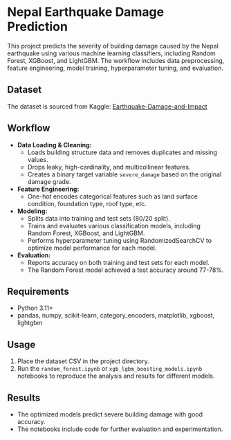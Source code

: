 # Nepal Earthquake Damage Prediction

This project predicts the severity of building damage caused by the Nepal earthquake using various machine learning classifiers, including Random Forest, XGBoost, and LightGBM. The workflow includes data preprocessing, feature engineering, model training, hyperparameter tuning, and evaluation.

## Dataset
The dataset is sourced from Kaggle: [Earthquake-Damage-and-Impact](https://www.kaggle.com/datasets/arashnic/earthquake-magnitude-damage-and-impact?select=csv_building_structure.csv)

## Workflow
- **Data Loading & Cleaning:**
  - Loads building structure data and removes duplicates and missing values.
  - Drops leaky, high-cardinality, and multicollinear features.
  - Creates a binary target variable `severe_damage` based on the original damage grade.
- **Feature Engineering:**
  - One-hot encodes categorical features such as land surface condition, foundation type, roof type, etc.
- **Modeling:**
  - Splits data into training and test sets (80/20 split).
  - Trains and evaluates various classification models, including Random Forest, XGBoost, and LightGBM.
  - Performs hyperparameter tuning using RandomizedSearchCV to optimize model performance for each model.
- **Evaluation:**
  - Reports accuracy on both training and test sets for each model.
  - The Random Forest model achieved a test accuracy around 77-78%.

## Requirements
- Python 3.11+
- pandas, numpy, scikit-learn, category_encoders, matplotlib, xgboost, lightgbm

## Usage
1. Place the dataset CSV in the project directory.
2. Run the `random_forest.ipynb` or `xgb_lgbm_boosting_models.ipynb` notebooks to reproduce the analysis and results for different models.

## Results
- The optimized models predict severe building damage with good accuracy.
- The notebooks include code for further evaluation and experimentation.
